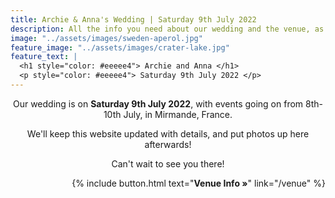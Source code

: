 ```yaml
---
title: Archie & Anna's Wedding | Saturday 9th July 2022
description: All the info you need about our wedding and the venue, as well as travel ✈️ & accommodation 🌇 options. We'll post photos up here after too!
image: "../assets/images/sweden-aperol.jpg"
feature_image: "../assets/images/crater-lake.jpg"
feature_text: |
  <h1 style="color: #eeeee4"> Archie and Anna </h1>
  <p style="color: #eeeee4"> Saturday 9th July 2022 </p>
---
```


<p style='text-align: center'>
Our wedding is on <b>Saturday 9th July 2022</b>, with events going on from 8th-10th July, in Mirmande, France.
</p>

<p style='text-align: center'>
We'll keep this website updated with details, and put photos up here afterwards!
</p>

<p style='text-align: center'>
Can't wait to see you there!
</p>

<p style='text-align: right'>
{% include button.html text="<b>Venue Info »</b>" link="/venue" %}
</p>